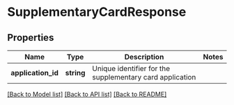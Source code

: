 # SupplementaryCardResponse

## Properties
Name | Type | Description | Notes
------------ | ------------- | ------------- | -------------
**application_id** | **string** | Unique identifier for the supplementary card application | 

[[Back to Model list]](../../README.md#documentation-for-models) [[Back to API list]](../../README.md#documentation-for-api-endpoints) [[Back to README]](../../README.md)

